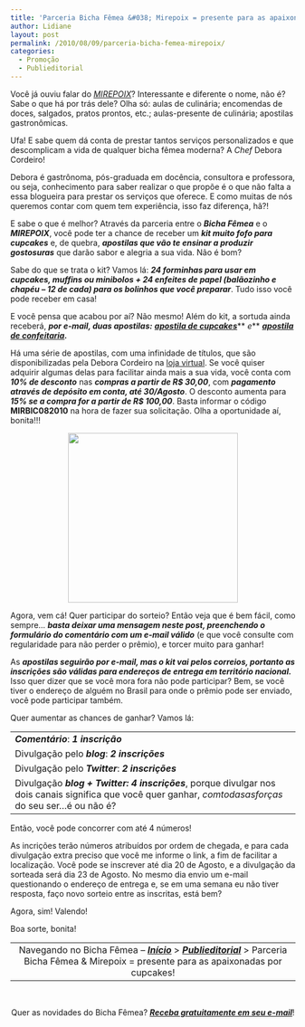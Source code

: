 ```yaml
---
title: 'Parceria Bicha Fêmea &#038; Mirepoix = presente para as apaixonadas por cupcakes!'
author: Lidiane
layout: post
permalink: /2010/08/09/parceria-bicha-femea-mirepoix/
categories:
  - Promoção
  - Publieditorial
---
```

Você já ouviu falar do <a href="http://chefdeboracordeiro.blogspot.com/" target="_blank" rel="noopener noreferrer"><em>MIREPOIX</em></a>? Interessante e diferente o nome, não é? Sabe o que há por trás dele? Olha só: aulas de culinária; encomendas de doces, salgados, pratos prontos, etc.; aulas-presente de culinária; apostilas gastronômicas.

Ufa! E sabe quem dá conta de prestar tantos serviços personalizados e que descomplicam a vida de qualquer bicha fêmea moderna? A _Chef_ Debora Cordeiro!

<!--more-->

Debora é gastrônoma, pós-graduada em docência, consultora e professora, ou seja, conhecimento para saber realizar o que propõe é o que não falta a essa blogueira para prestar os serviços que oferece. E como muitas de nós queremos contar com quem tem experiência, isso faz diferença, hã?!

E sabe o que é melhor? Através da parceria entre o **_Bicha Fêmea_** e o **_MIREPOIX_**, você pode ter a chance de receber um **_kit muito fofo para cupcakes_** e, de quebra, **_apostilas que vão te ensinar a produzir gostosuras_** que darão sabor e alegria a sua vida. Não é bom?

<p style="text-align: center;">
  <a href="https://www.trololodemulher.com.br/2010/08/kitmirepoixbichafemea.jpg"></a>
</p>

Sabe do que se trata o kit? Vamos lá: **_24 forminhas para usar em cupcakes, muffins ou minibolos + 24 enfeites de papel (balãozinho e chapéu – 12 de cada) para os bolinhos que você preparar_**. Tudo isso você pode receber em casa!

E você pensa que acabou por aí? Não mesmo! Além do kit, a sortuda ainda receberá, **_por e-mail, duas apostilas:_** <a href="http://apostilasgastronomicasmirepoix.blogspot.com/2010/03/apostila-de-cupcakes.html" target="_blank" rel="noopener noreferrer"><strong><em>apostila de cupcakes</em></strong></a>** _e_** <a href="http://apostilasgastronomicasmirepoix.blogspot.com/2008/10/apostila-de-confeitaria.html" target="_blank" rel="noopener noreferrer"><strong><em>apostila de confeitaria</em></strong></a>**_._** 

Há uma série de apostilas, com uma infinidade de títulos, que são disponibilizadas pela Debora Cordeiro na <a href="http://apostilasgastronomicasmirepoix.blogspot.com/" target="_blank" rel="noopener noreferrer">loja virtual</a>. Se você quiser adquirir algumas delas para facilitar ainda mais a sua vida, você conta com **_10% de desconto_** nas **_compras a partir de R$ 30,00_**, com **_pagamento através de depósito em conta, até 30/Agosto_**. O desconto aumenta para **_15% se a compra for a partir de R$ 100,00_**. Basta informar o código **MIRBIC082010** na hora de fazer sua solicitação. Olha a oportunidade aí, bonita!!!

<p style="text-align: center;">
  <a href="https://www.trololodemulher.com.br/2010/08/banner125mirepoix300.png"><img class="size-full wp-image-5037 aligncenter" title="banner125mirepoix300" src="https://www.trololodemulher.com.br/2010/08/banner125mirepoix300.png" alt="" width="300" height="300" /></a>
</p>

Agora, vem cá! Quer participar do sorteio? Então veja que é bem fácil, como sempre… **_basta deixar uma mensagem neste post, preenchendo o formulário do comentário com um e-mail válido_** (e que você consulte com regularidade para não perder o prêmio), e torcer muito para ganhar!

As **_apostilas seguirão por e-mail, mas o kit vai pelos correios, portanto as inscrições são válidas para endereços de entrega em território nacional._** Isso quer dizer que se você mora fora não pode participar? Bem, se você tiver o endereço de alguém no Brasil para onde o prêmio pode ser enviado, você pode participar também.

Quer aumentar as chances de ganhar? Vamos lá:

<table border="0" cellspacing="0" cellpadding="0" width="600">
  <tr>
    <td width="600" valign="top">
      <strong><em>Comentário</em></strong>: <strong><em>1 inscrição</em></strong>
    </td>
  </tr>
  
  <tr>
    <td width="600" valign="top">
      Divulgação pelo <strong><em>blog</em></strong>: <strong><em>2 inscrições</em></strong>
    </td>
  </tr>
  
  <tr>
    <td width="600" valign="top">
      Divulgação pelo <strong><em>Twitter</em></strong>: <strong><em>2 inscrições</em></strong>
    </td>
  </tr>
  
  <tr>
    <td width="600" valign="top">
      Divulgação <strong><em>blog + Twitter: 4 inscrições</em></strong>, porque divulgar nos dois canais significa que você quer ganhar, <em>comtodasasforças</em> do seu ser…é ou não é?
    </td>
  </tr>
</table>

Então, você pode concorrer com até 4 números!

As incrições terão números atribuídos por ordem de chegada, e para cada divulgação extra preciso que você me informe o link, a fim de facilitar a localização. Você pode se inscrever até dia 20 de Agosto, e a divulgação da sorteada será dia 23 de Agosto. No mesmo dia envio um e-mail questionando o endereço de entrega e, se em uma semana eu não tiver resposta, faço novo sorteio entre as inscritas, está bem?

Agora, sim! Valendo!

<p style="text-align: justify;">
  Boa sorte, bonita!
</p>

<table style="text-align: center;" border="0" cellspacing="0" cellpadding="0" width="600">
  <tr>
    <td width="600" valign="top">
      Navegando no Bicha Fêmea – <strong><em><a href="http://www.trololodemulher.com.br/">Início</a></em></strong> > <strong><em><a href="http://www.trololodemulher.com.br/category/publieditorial/" target="_self">Publieditorial</a></em></strong> > Parceria Bicha Fêmea & Mirepoix = presente para as apaixonadas por cupcakes!
    </td>
  </tr>
</table>

<p style="text-align: center;">
   
</p>

<p style="text-align: center;">
  Quer as novidades do Bicha Fêmea? <strong><em><a href="http://feedburner.google.com/fb/a/mailverify?uri=blogbichafemea&loc=pt_BR">Receba gratuitamente em seu e-mail</a></em></strong>!
</p>